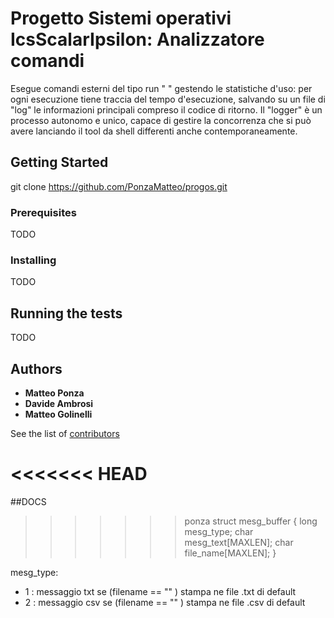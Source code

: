 # Progetto Sistemi operativi IcsScalarIpsilon: Analizzatore comandi

Esegue comandi esterni del tipo run "<cmd> <args>" gestendo le statistiche d'uso:
per ogni esecuzione tiene traccia del tempo d'esecuzione, salvando su un file di "log" le informazioni principali compreso il codice di ritorno.
Il "logger" è un processo autonomo e unico, capace di gestire la concorrenza che si può avere lanciando il tool da shell differenti anche contemporaneamente.

## Getting Started

git clone https://github.com/PonzaMatteo/progos.git

### Prerequisites

TODO

### Installing

TODO

## Running the tests

TODO

## Authors

* **Matteo Ponza**
* **Davide Ambrosi**
* **Matteo Golinelli**


See the list of [contributors](https://github.com/PonzaMatteo/progos/graphs/contributors)

<<<<<<< HEAD
=======

##DOCS
>>>>>>> ponza
struct mesg_buffer {
    long mesg_type;
    char mesg_text[MAXLEN];
    char file_name[MAXLEN];
}

 mesg_type:
  - 1 : messaggio txt se (filename == "" ) stampa ne file .txt di default
  - 2 : messaggio csv se (filename == "" ) stampa ne file .csv di default